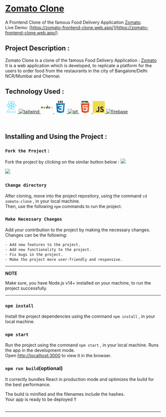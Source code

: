 # [Zomato Clone](https://zomato-frontend-clone.web.app/)

A Frontend Clone of the famous Food Delivery Application [Zomato](https://www.zomato.com/bangalore/restaurants?utm_source=google&utm_medium=cpc&utm_campaign=Gsearch_P-MWeb_O-NA_C-Brand_A-NewUser_SC-Generic_L-PanIndia&utm_term=zomato&gclid=EAIaIQobChMIhqvg7vev8wIVd51LBR1U1goKEAAYASAAEgJLS_D_BwE).<br>
Live Demo: [https://zomato-frontend-clone.web.app/](https://zomato-frontend-clone.web.app/)

## Project Description :

Zomato Clone is a clone of the famous Food Delivery Application : [Zomato](https://www.zomato.com/bangalore/restaurants?utm_source=google&utm_medium=cpc&utm_campaign=Gsearch_P-MWeb_O-NA_C-Brand_A-NewUser_SC-Generic_L-PanIndia&utm_term=zomato&gclid=EAIaIQobChMIhqvg7vev8wIVd51LBR1U1goKEAAYASAAEgJLS_D_BwE)<br>
It is a web application which is developed, to replicate a platform for the users to order food from the restaurants in the city of Bangalore/Delhi NCR/Mumbai and Chennai.

## Technology Used :
<p align="left"><a href="https://reactjs.org/" target="_blank"> <img src="https://raw.githubusercontent.com/devicons/devicon/master/icons/react/react-original-wordmark.svg" alt="react" width="40" height="40"/> </a> <a href="https://tailwindcss.com/" target="_blank"> <img src="https://www.vectorlogo.zone/logos/tailwindcss/tailwindcss-icon.svg" alt="tailwind" width="40" height="40"/> </a> <a href="https://nodejs.org" target="_blank"> <img src="https://raw.githubusercontent.com/devicons/devicon/master/icons/nodejs/nodejs-original-wordmark.svg" alt="nodejs" width="40" height="40"/> </a><a href="https://www.w3schools.com/css/" target="_blank"> <img src="https://raw.githubusercontent.com/devicons/devicon/master/icons/css3/css3-original-wordmark.svg" alt="css3" width="40" height="40"/> </a> <a href="https://git-scm.com/" target="_blank"> <img src="https://www.vectorlogo.zone/logos/git-scm/git-scm-icon.svg" alt="git" width="40" height="40"/> </a> <a href="https://www.w3.org/html/" target="_blank"> <img src="https://raw.githubusercontent.com/devicons/devicon/master/icons/html5/html5-original-wordmark.svg" alt="html5" width="40" height="40"/> </a> <a href="https://developer.mozilla.org/en-US/docs/Web/JavaScript" target="_blank"> <img src="https://raw.githubusercontent.com/devicons/devicon/master/icons/javascript/javascript-original.svg" alt="javascript" width="40" height="40"/> </a><a href="https://firebase.google.com" target="_blank"><img src="https://cdn.jsdelivr.net/gh/devicons/devicon/icons/firebase/firebase-plain-wordmark.svg" alt="firebase" width="40" height="40"/></a>   </p><br>

## Installing and Using the Project : 

### `Fork the Project` :
Fork the project by clicking on the similar button below :
<img src="https://docs.github.com/assets/images/help/repository/fork_button.jpg">

<img src="https://docs.github.com/assets/images/help/repository/https-url-clone.png">

### `Change directory`
After cloning, move into the project repository, using the command `cd zomato-clone` , in your local machine.<br>
Then, use the following `npm` commands to run the project.

### `Make Necessary Changes`
Add your contribution to the project by making the necessary changes.<br/>
Changes can be the following:
    
    - Add new features to the project.
    - Add new functionality to the project.
    - Fix bugs in the project.
    - Make the project more user-friendly and responsive.

---
**NOTE**

Make sure, you have Node.js v14+ installed on your machine, to run the project successfully.

---

### `npm install`
Install the project dependencies using the command `npm install` , in your local machine.<br>

### `npm start`
Run the project using the command `npm start` , in your local machine.
Runs the app in the development mode.\
Open [http://localhost:3000](http://localhost:3000) to view it in the browser.

### `npm run build`(optional)
It correctly bundles React in production mode and optimizes the build for the best performance.

The build is minified and the filenames include the hashes.\
Your app is ready to be deployed !!<br/>
<br/>
<hr/>
<br>

